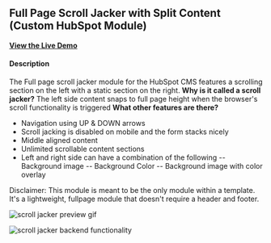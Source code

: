 ## Full Page Scroll Jacker with Split Content (Custom HubSpot Module)
[**View the Live Demo**](https://offers.belch.io/full-page-scroll-jacker)

#### Description
The Full page scroll jacker module for the HubSpot CMS features a scrolling section on the left with a static section on the right.
**Why is it called a scroll jacker?**
The left side content snaps to full page height when the browser's scroll functionality is triggered
**What other features are there?**
- Navigation using UP & DOWN arrows
- Scroll jacking is disabled on mobile and the form stacks nicely
- Middle aligned content
- Unlimited scrollable content sections
- Left and right side can have a combination of the following
-- Background image
-- Background Color
-- Background image with color overlay

Disclaimer: This module is meant to be the only module within a template. It's a lightweight, fullpage module that doesn't require a header and footer.

![scroll jacker preview gif](https://cdn2.hubspot.net/hubfs/2660705/scroll-jacker-instr-1.gif "Scroll Jacker Preview GIF")


![scroll jacker backend functionality](https://cdn2.hubspot.net/hubfs/2660705/scroll-jacker-instr-2.jpg "scroll jacker backend functionality")
